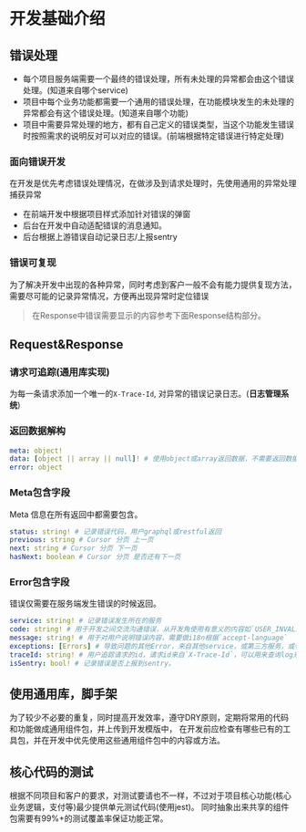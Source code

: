 # 开发基础介绍

## 错误处理

* 每个项目服务端需要一个最终的错误处理，所有未处理的异常都会由这个错误处理。(知道来自哪个service)
* 项目中每个业务功能都需要一个通用的错误处理，在功能模块发生的未处理的异常都会有这个错误处理。(知道来自哪个功能)
* 项目中需要异常处理的地方，都有自己定义的错误类型，当这个功能发生错误时按照需求的说明反对可以对应的错误。(前端根据特定错误进行特定处理)

### 面向错误开发
在开发是优先考虑错误处理情况，在做涉及到请求处理时，先使用通用的异常处理捕获异常
* 在前端开发中根据项目样式添加针对错误的弹窗
* 后台在开发中自动适配错误的消息通知。
* 后台根据上游错误自动记录日志/上报sentry

### 错误可复现
为了解决开发中出现的各种异常，同时考虑到客户一般不会有能力提供复现方法，需要尽可能的记录异常情况，方便再出现异常时定位错误

> 在Response中错误需要显示的内容参考下面Response结构部分。

## Request&Response

### 请求可追踪(通用库实现)
为每一条请求添加一个唯一的`X-Trace-Id`, 对异常的错误记录日志。(**日志管理系统**)

### 返回数据解构
```yaml
meta: object! 
data: [object || array || null]! # 使用object或array返回数据，不需要返回数据的地方返回`null` (创建返回新建的数据，更新返回更新后的数据，删除返回空)
error: object
```

### Meta包含字段
Meta 信息在所有返回中都需要包含。
```yaml
status: string! # 记录错误代码，用户graphql或restful返回
previous: string # Cursor 分页 上一页
next: string # Cursor 分页 下一页
hasNext: boolean # Cursor 分页 是否还有下一页
```

### Error包含字段
错误仅需要在服务端发生错误的时候返回。
```yaml
service: string! # 记录错误发生所在的服务
code: string! # 用于开发之间交流沟通错误，从开发角使用有意义的内容如`USER_INVALID_ROLE`
message: string! # 用于对用户说明错误内容，需要做i18n根据`accept-language`
exceptions: [Errors] # 导致问题的其他Error，来自其他service，或第三方服务，或者是校验错误。
traceId: string! # 用户追踪请求的id，请求id来自`X-Trace-Id`，可以用来查询log来查询相关请求。
isSentry: bool! # 记录错误是否上报到sentry。
```


## 使用通用库，脚手架
为了较少不必要的重复，同时提高开发效率，遵守DRY原则，定期将常用的代码和功能做成通用组件包，并上传到开发模版中，
在开发前应检查有哪些已有的工具包，并在开发中优先使用这些通用组件包中的内容或方法。 



## 核心代码的测试
根据不同项目和客户的要求，对测试要请也不一样，不过对于项目核心功能(核心业务逻辑，支付等)最少提供单元测试代码(使用jest)。
同时抽象出来共享的组件包需要有99%+的测试覆盖率保证功能正常。
